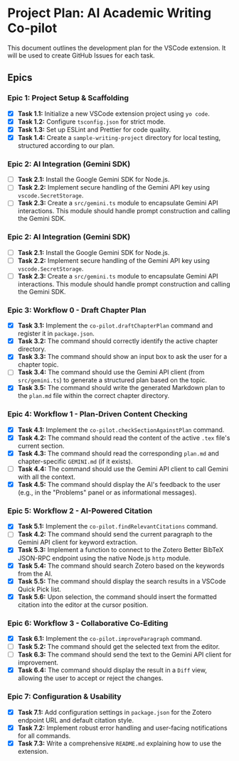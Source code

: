 # Project Plan: AI Academic Writing Co-pilot

This document outlines the development plan for the VSCode extension. It will be used to create GitHub Issues for each task.

## Epics

### Epic 1: Project Setup & Scaffolding
- [x] **Task 1.1:** Initialize a new VSCode extension project using `yo code`.
- [x] **Task 1.2:** Configure `tsconfig.json` for strict mode.
- [x] **Task 1.3:** Set up ESLint and Prettier for code quality.
- [x] **Task 1.4:** Create a `sample-writing-project` directory for local testing, structured according to our plan.

### Epic 2: AI Integration (Gemini SDK)
- [ ] **Task 2.1:** Install the Google Gemini SDK for Node.js.
- [ ] **Task 2.2:** Implement secure handling of the Gemini API key using `vscode.SecretStorage`.
- [ ] **Task 2.3:** Create a `src/gemini.ts` module to encapsulate Gemini API interactions. This module should handle prompt construction and calling the Gemini SDK.

### Epic 2: AI Integration (Gemini SDK)
- [ ] **Task 2.1:** Install the Google Gemini SDK for Node.js.
- [ ] **Task 2.2:** Implement secure handling of the Gemini API key using `vscode.SecretStorage`.
- [ ] **Task 2.3:** Create a `src/gemini.ts` module to encapsulate Gemini API interactions. This module should handle prompt construction and calling the Gemini SDK.

### Epic 3: Workflow 0 - Draft Chapter Plan
- [x] **Task 3.1:** Implement the `co-pilot.draftChapterPlan` command and register it in `package.json`.
- [x] **Task 3.2:** The command should correctly identify the active chapter directory.
- [x] **Task 3.3:** The command should show an input box to ask the user for a chapter topic.
- [ ] **Task 3.4:** The command should use the Gemini API client (from `src/gemini.ts`) to generate a structured plan based on the topic.
- [x] **Task 3.5:** The command should write the generated Markdown plan to the `plan.md` file within the correct chapter directory.

### Epic 4: Workflow 1 - Plan-Driven Content Checking
- [x] **Task 4.1:** Implement the `co-pilot.checkSectionAgainstPlan` command.
- [x] **Task 4.2:** The command should read the content of the active `.tex` file's current section.
- [x] **Task 4.3:** The command should read the corresponding `plan.md` and chapter-specific `GEMINI.md` (if it exists).
- [ ] **Task 4.4:** The command should use the Gemini API client to call Gemini with all the context.
- [x] **Task 4.5:** The command should display the AI's feedback to the user (e.g., in the "Problems" panel or as informational messages).

### Epic 5: Workflow 2 - AI-Powered Citation
- [x] **Task 5.1:** Implement the `co-pilot.findRelevantCitations` command.
- [ ] **Task 4.2:** The command should send the current paragraph to the Gemini API client for keyword extraction.
- [x] **Task 5.3:** Implement a function to connect to the Zotero Better BibTeX JSON-RPC endpoint using the native Node.js `http` module.
- [x] **Task 5.4:** The command should search Zotero based on the keywords from the AI.
- [x] **Task 5.5:** The command should display the search results in a VSCode Quick Pick list.
- [x] **Task 5.6:** Upon selection, the command should insert the formatted citation into the editor at the cursor position.

### Epic 6: Workflow 3 - Collaborative Co-Editing
- [x] **Task 6.1:** Implement the `co-pilot.improveParagraph` command.
- [ ] **Task 5.2:** The command should get the selected text from the editor.
- [ ] **Task 6.3:** The command should send the text to the Gemini API client for improvement.
- [x] **Task 6.4:** The command should display the result in a `Diff` view, allowing the user to accept or reject the changes.

### Epic 7: Configuration & Usability
- [x] **Task 7.1:** Add configuration settings in `package.json` for the Zotero endpoint URL and default citation style.
- [x] **Task 7.2:** Implement robust error handling and user-facing notifications for all commands.
- [x] **Task 7.3:** Write a comprehensive `README.md` explaining how to use the extension.
